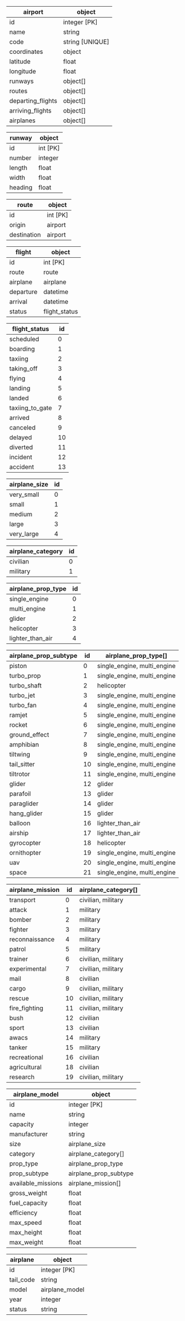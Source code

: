 | airport | object |
| --- | --- |
| id | integer [PK] |
| name | string |
| code | string [UNIQUE] |
| coordinates | object |
| latitude | float |
| longitude | float |
| runways | object[] |
| routes | object[] |
| departing_flights | object[] |
| arriving_flights | object[] |
| airplanes | object[] |

| runway | object |
| --- | --- |
| id | int [PK] |
| number | integer |
| length | float |
| width | float |
| heading | float |

| route | object |
| --- | --- |
| id | int [PK] |
| origin | airport |
| destination | airport |

| flight | object |
| --- | --- |
| id | int [PK] |
| route | route |
| airplane | airplane |
| departure | datetime |
| arrival | datetime |
| status | flight_status |

| flight_status | id |
| --- | --- |
| scheduled | 0 |
| boarding | 1 |
| taxiing | 2 |
| taking_off | 3 |
| flying | 4 |
| landing | 5 |
| landed | 6 |
| taxiing_to_gate | 7 |
| arrived | 8 |
| canceled | 9 |
| delayed | 10 |
| diverted | 11 |
| incident | 12 |
| accident | 13 |

| airplane_size | id |
| --- | --- |
| very_small | 0 |
| small | 1 |
| medium | 2 |
| large | 3 |
| very_large | 4 |

| airplane_category | id |
| --- | --- |
| civilian | 0 |
| military | 1 |

| airplane_prop_type | id |
| --- | --- |
| single_engine | 0 |
| multi_engine | 1 |
| glider | 2 |
| helicopter | 3 |
| lighter_than_air | 4 |

| airplane_prop_subtype | id | airplane_prop_type[] |
| --- | --- | --- |
| piston | 0 | single_engine, multi_engine |
| turbo_prop | 1 | single_engine, multi_engine |
| turbo_shaft | 2 | helicopter |
| turbo_jet | 3 | single_engine, multi_engine |
| turbo_fan | 4 | single_engine, multi_engine |
| ramjet | 5 | single_engine, multi_engine |
| rocket | 6 | single_engine, multi_engine |
| ground_effect | 7 | single_engine, multi_engine |
| amphibian | 8 | single_engine, multi_engine |
| tiltwing | 9 | single_engine, multi_engine |
| tail_sitter | 10 | single_engine, multi_engine |
| tiltrotor | 11 | single_engine, multi_engine |
| glider | 12 | glider |
| parafoil | 13 | glider |
| paraglider | 14 | glider |
| hang_glider | 15 | glider |
| balloon | 16 | lighter_than_air |
| airship | 17 | lighter_than_air |
| gyrocopter | 18 | helicopter |
| ornithopter | 19 | single_engine, multi_engine |
| uav | 20 | single_engine, multi_engine
| space | 21 | single_engine, multi_engine |

| airplane_mission | id | airplane_category[] |
| --- | --- | --- |
| transport | 0 | civilian, military |
| attack | 1 | military |
| bomber | 2 | military |
| fighter | 3 | military |
| reconnaissance | 4 | military |
| patrol | 5 | military |
| trainer | 6 | civilian, military |
| experimental | 7 | civilian, military |
| mail | 8 | civilian |
| cargo | 9 | civilian, military |
| rescue | 10 | civilian, military |
| fire_fighting | 11 | civilian, military |
| bush | 12 | civilian |
| sport | 13 | civilian |
| awacs | 14 | military |
| tanker | 15 | military |
| recreational | 16 | civilian |
| agricultural | 18 | civilian |
| research | 19 | civilian, military |

| airplane_model | object |
| --- | --- |
| id | integer [PK] |
| name | string |
| capacity | integer |
| manufacturer | string |
| size | airplane_size |
| category | airplane_category[] |
| prop_type | airplane_prop_type |
| prop_subtype | airplane_prop_subtype |
| available_missions | airplane_mission[] |
| gross_weight | float |
| fuel_capacity | float |
| efficiency | float |
| max_speed | float |
| max_height | float |
| max_weight | float |

| airplane | object |
| --- | --- |
| id | integer [PK] |
| tail_code | string |
| model | airplane_model |
| year | integer |
| status | string |